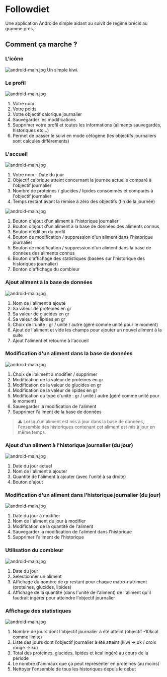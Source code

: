 # Followdiet
Une application Androide simple aidant au suivit de régime précis au gramme près.

## Comment ça marche ?
### L'icône
![android-main.jpg](https://github.com/oom-/followdiet/blob/master/screenshots/Screenshot_Home.jpg?raw=true)
Un simple kiwi.

### Le profil
![android-main.jpg](https://github.com/oom-/followdiet/blob/master/screenshots/Screenshot_Profil_FollowDiet.jpg?raw=true)
1. Votre nom
2. Votre poids
3. Votre objectif calorique journalier
4. Sauvegarder les modifications
5. Supprimer votre profil et toutes les informations (aliments sauvegardés, historiques etc...)
6. Permet de passer le suivi en mode cétogène (les objectifs journaliers sont calculés différements)

### L'accueil
![android-main.jpg](https://github.com/oom-/followdiet/blob/master/screenshots/Screenshot_Accueil_FollowDiet.jpg?raw=true)
1. Votre nom - Date du jour
2. Objectif calorique atteint concernant la journée actuelle comparé à l'objectif journalier
3. Nombre de proteines / glucides / lipides consommés et comparés à l'objectif journalier
4. Temps restant avant la remise à zéro des objectifs (fin de la journée)

![android-main.jpg](https://github.com/oom-/followdiet/blob/master/screenshots/Screenshot_Accueil2_FollowDiet.jpg?raw=true)
1. Bouton d'ajout d'un aliment à l'historique journalier
2. Bouton d'ajout d'un aliment à la base de données des aliments connus
3. Bouton d'édition du profil
4. Bouton de modification / suppression d'un aliment dans l'historique journalier
4. Bouton de modification / suppression d'un aliment dans la base de données des aliments connus
6. Bouton d'affichage des statistiques (basées sur l'historique des historiques journalier)
7. Bonton d'affichage du combleur

### Ajout aliment à la base de données
![android-main.jpg](https://github.com/oom-/followdiet/blob/master/screenshots/Screenshot_AdDb_FollowDiet.jpg?raw=true)
1. Nom de l'aliment à ajouté
2. Sa valeur de proteines en gr
3. Sa valeur de glucides en gr
4. Sa valeur de lipides en gr
5. Choix de l'unité : gr / unité / autre (géré comme unité pour le moment)
6. Ajout de l'aliment et vide les champs pour ajouter un nouvel aliment à la suite
7. Ajout l'aliment et retourne à l'accueil

### Modification d'un aliment dans la base de données
![android-main.jpg](https://github.com/oom-/followdiet/blob/master/screenshots/Screenshot_ModDb_FollowDiet.jpg?raw=true)
1. Choix de l'aliment à modifier / supprimer
2. Modification de la valeur de proteines en gr
3. Modification de la valeur de glucides en gr
4. Modification de la valeur de lipides en gr
5. Modification du type d'unité : gr / unité / autre (géré comme unité pour le moment)
6. Sauvegarder la modification de l'aliment
7. Supprimer l'aliment de la base de données

> ⚠️ Lorsqu'un aliment est mis à jour dans la base de données, l'ensemble des historiques contenant cet aliment est mis à jour en même temps.

### Ajout d'un aliment à l'historique journalier (du jour)
![android-main.jpg](https://github.com/oom-/followdiet/blob/master/screenshots/Screenshot_AjoutHisto_FollowDiet.jpg?raw=true)
1. Date du jour actuel
2. Nom de l'aliment à ajouter
3. Quantité de l'aliment à ajouter (avec l'unité à sa droite)
4. Bouton d'ajout

### Modification d'un aliment dans l'historique journalier (du jour)
![android-main.jpg](https://github.com/oom-/followdiet/blob/master/screenshots/Screenshot_ModHisto_FollowDiet.jpg?raw=true)
1. Date du jour à modifier
2. Nom de l'aliment du jour à modifier
3. Modification de la quantité de l'aliment
4. Sauvegarder la modification de l'aliment dans l'historique
5. Supprimer l'aliment de l'historique

### Utilisation du combleur
![android-main.jpg](https://github.com/oom-/followdiet/blob/master/screenshots/Screenshot_Combleur_FollowDiet.jpg?raw=true)
1. Date du jour
2. Selectionner un aliment
3. Affichage du nombre de gr restant pour chaque matro-nutriment (proteines, glucides, lipides)
4. Affichage de la quantité (dans l'unité de l'aliment) de l'aliment qu'il faudrait ingérer pour atteindre l'objectif journalier

### Affichage des statistiques
![android-main.jpg](https://github.com/oom-/followdiet/blob/master/screenshots/Screenshot_Stats_FollowDiet.jpg?raw=true)
1. Nombre de jours dont l'objectif journalier à été atteint (objectif -10kcal comme limite)
2. Liste des jours dont l'objectif journalier à été atteint (kiwi -> ok / croix rouge -> ko)
3. Total des proteines, glucides, lipides et kcal ingéré au cours de la période
4. Le nombre d'animaux que ça peut représenter en proteines (au moins)
5. Nettoyer l'ensemble de tous les historiques depuis le début
